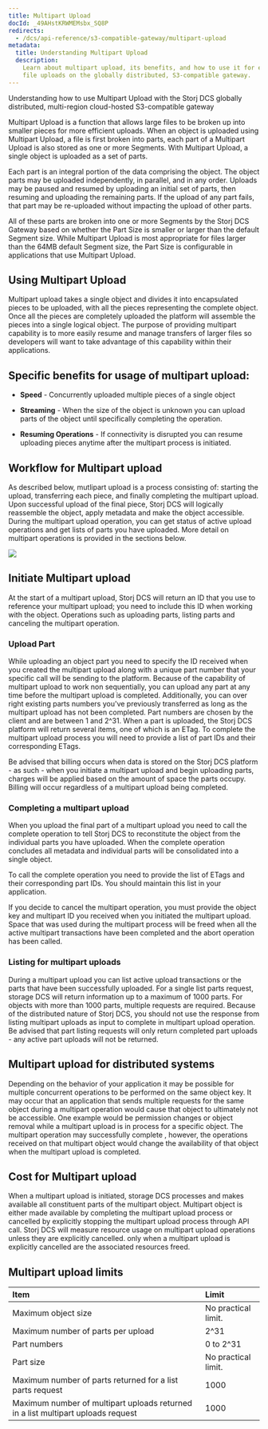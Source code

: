 ```yaml
---
title: Multipart Upload
docId: _49AHstKRWMEMsbx_SQ8P
redirects:
  - /dcs/api-reference/s3-compatible-gateway/multipart-upload
metadata:
  title: Understanding Multipart Upload
  description:
    Learn about multipart upload, its benefits, and how to use it for efficient
    file uploads on the globally distributed, S3-compatible gateway.
---
```


Understanding how to use Multipart Upload with the Storj DCS globally distributed, multi-region cloud-hosted S3-compatible gateway

Multipart Upload is a function that allows large files to be broken up into smaller pieces for more efficient uploads. When an object is uploaded using Multipart Upload, a file is first broken into parts, each part of a Multipart Upload is also stored as one or more Segments. With Multipart Upload, a single object is uploaded as a set of parts.

Each part is an integral portion of the data comprising the object. The object parts may be uploaded independently, in parallel, and in any order. Uploads may be paused and resumed by uploading an initial set of parts, then resuming and uploading the remaining parts. If the upload of any part fails, that part may be re-uploaded without impacting the upload of other parts.

All of these parts are broken into one or more Segments by the Storj DCS Gateway based on whether the Part Size is smaller or larger than the default Segment size. While Multipart Upload is most appropriate for files larger than the 64MB default Segment size, the Part Size is configurable in applications that use Multipart Upload.

## Using Multipart Upload

Multipart upload takes a single object and divides it into encapsulated pieces to be uploaded, with all the pieces representing the complete object. Once all the pieces are completely uploaded the platform will assemble the pieces into a single logical object. The purpose of providing multipart capability is to more easily resume and manage transfers of larger files so developers will want to take advantage of this capability within their applications.

## Specific benefits for usage of multipart upload:

- **Speed** - Concurrently uploaded multiple pieces of a single object

- **Streaming** - When the size of the object is unknown you can upload parts of the object until specifically completing the operation.

- **Resuming Operations** - If connectivity is disrupted you can resume uploading pieces anytime after the multipart process is initiated. 

## Workflow for Multipart upload

As described below, mutlipart upload is a process consisting of: starting the upload, transferring each piece, and finally completing the multipart upload. Upon successful upload of the final piece, Storj DCS will logically reassemble the object, apply metadata and make the object accessible. During the multipart upload operation, you can get status of active upload operations and get lists of parts you have uploaded. More detail on multipart operations is provided in the sections below.

![](https://link.storjshare.io/raw/jua7rls6hkx5556qfcmhrqed2tfa/docs/images/9qF0Kk8WCViIQLFoL5pZD_storj.png)

## Initiate Multipart upload

At the start of a multipart upload, Storj DCS will return an ID that you use to reference your multipart upload; you need to include this ID when working with the object. Operations such as uploading parts, listing parts and canceling the multipart operation.

### Upload Part

While uploading an object part you need to specify the ID received when you created the multipart upload along with a unique part number that your specific call will be sending to the platform. Because of the capability of multipart upload to work non sequentially, you can upload any part at any time before the multipart upload is completed. Additionally, you can over right existing parts numbers you've previously transferred as long as the multipart upload has not been completed. Part numbers are chosen by the client and are between 1 and 2^31. When a part is uploaded, the Storj DCS platform will return several items, one of which is an ETag. To complete the multipart upload process you will need to provide a list of part IDs and their corresponding ETags.

Be advised that billing occurs when data is stored on the Storj DCS platform - as such - when you initiate a multipart upload and begin uploading parts, charges will be applied based on the amount of space the parts occupy. Billing will occur regardless of a multipart upload being completed. 

### Completing a multipart upload

When you upload the final part of a multipart upload you need to call the complete operation to tell Storj DCS to reconstitute the object from the individual parts you have uploaded. When the complete operation concludes all metadata and individual parts will be consolidated into a single object.

To call the complete operation you need to provide the list of ETags and their corresponding part IDs. You should maintain this list in your application.

If you decide to cancel the multipart operation, you must provide the object key and multipart ID you received when you initiated the multipart upload. Space that was used during the multipart process will be freed when all the active multipart transactions have been completed and the abort operation has been called.

### Listing for multipart uploads

During a multipart upload you can list active upload transactions or the parts that have been successfully uploaded. For a single list parts request, storage DCS will return information up to a maximum of 1000 parts. For objects with more than 1000 parts, multiple requests are required. Because of the distributed nature of Storj DCS, you should not use the response from listing multipart uploads as input to complete in multipart upload operation. Be advised that part listing requests will only return completed part uploads - any active part uploads will not be returned.

## Multipart upload for distributed systems

Depending on the behavior of your application it may be possible for multiple concurrent operations to be performed on the same object key. It may occur that an application that sends multiple requests for the same object during a multipart operation would cause that object to ultimately not be accessible. One example would be permission changes or object removal while a multipart upload is in process for a specific object. The multipart operation may successfully complete , however, the operations received on that multipart object would change the availability of that object when the multipart upload is completed.

## Cost for Multipart upload

When a multipart upload is initiated, storage DCS processes and makes available all constituent parts of the multipart object. Multipart object is either made available by completing the multipart upload process or cancelled by explicitly stopping the multipart upload process through API call. Storj DCS will measure resource usage on multipart upload operations unless they are explicitly cancelled. only when a multipart upload is explicitly cancelled are the associated resources freed.

## Multipart upload limits

| **Item**                                                                         | **Limit**           |
| :------------------------------------------------------------------------------- | :------------------ |
| Maximum object size                                                              | No practical limit. |
| Maximum number of parts per upload                                               | 2^31                |
| Part numbers                                                                     | 0 to 2^31           |
| Part size                                                                        | No practical limit. |
| Maximum number of parts returned for a list parts request                        | 1000                |
| Maximum number of multipart uploads returned in a list multipart uploads request | 1000                |
